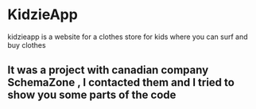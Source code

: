 # KidzieApp
kidzieapp is a website for a clothes store for kids where you can surf and buy clothes 
## It was a project with canadian company SchemaZone , I contacted them and I tried to show you some parts of the code 
